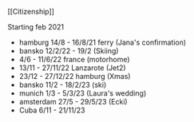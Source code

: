 [[Citizenship]]

Starting feb 2021
- hamburg 14/8 - 16/8/21 ferry (Jana's confirmation)
- bansko 12/2/22 - 19/2 (Skiing)
- 4/6 - 11/6/22 france (motorhome)
- 13/11 - 27/11/22 Lanzarote (Jet2)
- 23/12 - 27/12/22 hamburg (Xmas)
- bansko 11/2 - 18/2/23 (ski)
- munich 1/3 - 5/3/23 (Laura's wedding)
- amsterdam 27/5 - 29/5/23 (Ecki)
- Cuba 6/11 - 21/11/23
